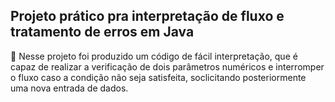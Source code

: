 ## Projeto prático pra interpretação de fluxo e tratamento de erros em Java

📝 Nesse projeto foi produzido um código de fácil interpretação, que é capaz de realizar a verificação de dois parâmetros numéricos e interromper o fluxo caso a condição não seja satisfeita, soclicitando posteriormente uma nova entrada de dados.
